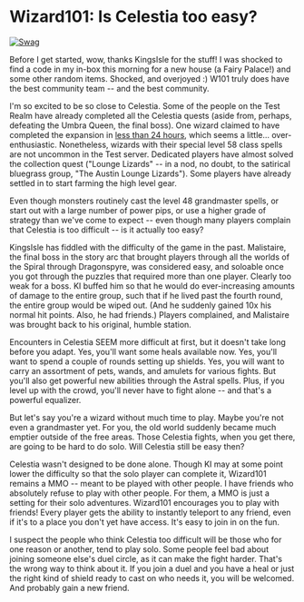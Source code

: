 # Wizard101: Is Celestia too easy?

[![](http://westkarana.com/wp-content/uploads/2010/10/WizardGraphicalClient-2010-10-12-22-30-55-84-480x384.jpg "Swag")](http://westkarana.com/wp-content/uploads/2010/10/WizardGraphicalClient-2010-10-12-22-30-55-84.jpg)

Before I get started, wow, thanks KingsIsle for the stuff! I was shocked to find a code in my in-box this morning for a new house (a Fairy Palace!) and some other random items. Shocked, and overjoyed :) W101 truly does have the best community team -- and the best community.

I'm so excited to be so close to Celestia. Some of the people on the Test Realm have already completed all the Celestia quests (aside from, perhaps, defeating the Umbra Queen, the final boss). One wizard claimed to have completed the expansion in [less than 24 hours](http://www.wizard101central.com/forums/showthread.php?t=110229), which seems a little... over-enthusiastic. Nonetheless, wizards with their special level 58 class spells are not uncommon in the Test server. Dedicated players have almost solved the collection quest ("Lounge Lizards" -- in a nod, no doubt, to the satirical bluegrass group, "The Austin Lounge Lizards"). Some players have already settled in to start farming the high level gear.

Even though monsters routinely cast the level 48 grandmaster spells, or start out with a large number of power pips, or use a higher grade of strategy than we've come to expect -- even though many players complain that Celestia is too difficult -- is it actually too easy?

KingsIsle has fiddled with the difficulty of the game in the past. Malistaire, the final boss in the story arc that brought players through all the worlds of the Spiral through Dragonspyre, was considered easy, and soloable once you got through the puzzles that required more than one player. Clearly too weak for a boss. KI buffed him so that he would do ever-increasing amounts of damage to the entire group, such that if he lived past the fourth round, the entire group would be wiped out. (And he suddenly gained 10x his normal hit points. Also, he had friends.) Players complained, and Malistaire was brought back to his original, humble station.

Encounters in Celestia SEEM more difficult at first, but it doesn't take long before you adapt. Yes, you'll want some heals available now. Yes, you'll want to spend a couple of rounds setting up shields. Yes, you will want to carry an assortment of pets, wands, and amulets for various fights. But you'll also get powerful new abilities through the Astral spells. Plus, if you level up with the crowd, you'll never have to fight alone -- and that's a powerful equalizer.

But let's say you're a wizard without much time to play. Maybe you're not even a grandmaster yet. For you, the old world suddenly became much emptier outside of the free areas. Those Celestia fights, when you get there, are going to be hard to do solo. Will Celestia still be easy then?

Celestia wasn't designed to be done alone. Though KI may at some point lower the difficulty so that the solo player can complete it, Wizard101 remains a MMO -- meant to be played with other people. I have friends who absolutely refuse to play with other people. For them, a MMO is just a setting for their solo adventures. Wizard101 encourages you to play with friends! Every player gets the ability to instantly teleport to any friend, even if it's to a place you don't yet have access. It's easy to join in on the fun.

I suspect the people who think Celestia too difficult will be those who for one reason or another, tend to play solo. Some people feel bad about joining someone else's duel circle, as it can make the fight harder. That's the wrong way to think about it. If you join a duel and you have a heal or just the right kind of shield ready to cast on who needs it, you will be welcomed. And probably gain a new friend.

